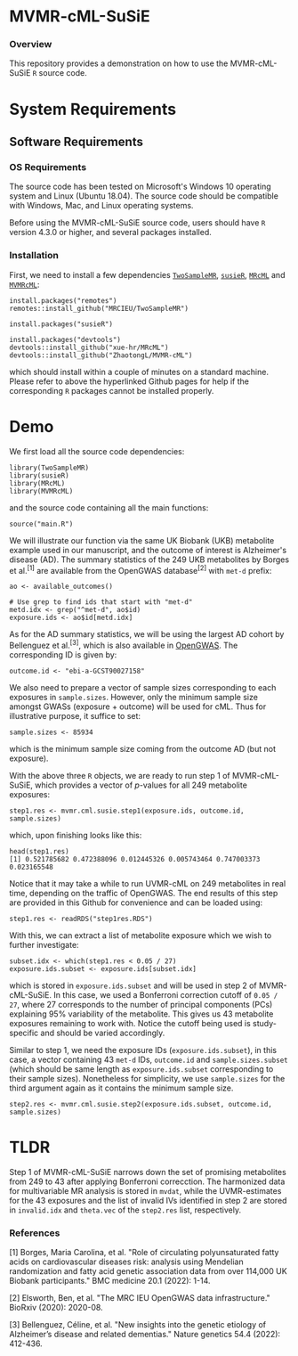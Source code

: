 # MVMR-cML-SuSiE

### Overview
This repository provides a demonstration on how to use the MVMR-cML-SuSiE `R` source code.

# System Requirements

## Software Requirements

### OS Requirements

The source code has been tested on Microsoft's Windows 10 operating system and Linux (Ubuntu 18.04). The source code should be compatible with Windows, Mac, and Linux operating systems.

Before using the MVMR-cML-SuSiE source code, users should have `R` version 4.3.0 or higher, and several packages installed.

### Installation  

First, we need to install a few dependencies [`TwoSampleMR`](https://mrcieu.github.io/TwoSampleMR/), [`susieR`](https://github.com/stephenslab/susieR), [`MRcML`](https://github.com/xue-hr/MRcML) and [`MVMRcML`](https://github.com/ZhaotongL/MVMR-cML):  

    install.packages("remotes")
    remotes::install_github("MRCIEU/TwoSampleMR")

    install.packages("susieR")

    install.packages("devtools")
    devtools::install_github("xue-hr/MRcML")
    devtools::install_github("ZhaotongL/MVMR-cML")
    
which should install within a couple of minutes on a standard machine. Please refer to above the hyperlinked Github pages for help if the corresponding `R` packages cannot be installed properly.

# Demo

We first load all the source code dependencies:

```
library(TwoSampleMR)
library(susieR)
library(MRcML)
library(MVMRcML)
```

and the source code containing all the main functions:

```
source("main.R")
```

We will illustrate our function via the same UK Biobank (UKB) metabolite example used in our manuscript, and the outcome of interest is Alzheimer's disease (AD). The summary statistics of the 249 UKB metabolites by Borges et al.<sup>[1]</sup> are available from the OpenGWAS database<sup>[2]</sup> with `met-d` prefix:

```
ao <- available_outcomes()

# Use grep to find ids that start with "met-d"
metd.idx <- grep("^met-d", ao$id)
exposure.ids <- ao$id[metd.idx]
```

As for the AD summary statistics, we will be using the largest AD cohort by Bellenguez et al.<sup>[3]</sup>, which is also available in [OpenGWAS](https://gwas.mrcieu.ac.uk/datasets/ebi-a-GCST90027158/). The corresponding ID is given by:
```
outcome.id <- "ebi-a-GCST90027158"
```

We also need to prepare a vector of sample sizes corresponding to each exposures in `sample.sizes`. However, only the minimum sample size amongst GWASs (exposure + outcome) will be used for cML. Thus for illustrative purpose, it suffice to set:

```
sample.sizes <- 85934
```

which is the minimum sample size coming from the outcome AD (but not exposure).

With the above three `R` objects, we are ready to run step 1 of MVMR-cML-SuSiE, which provides a vector of *p*-values for all 249 metabolite exposures:

```
step1.res <- mvmr.cml.susie.step1(exposure.ids, outcome.id, sample.sizes)
```

which, upon finishing looks like this:
```
head(step1.res)
[1] 0.521785682 0.472388096 0.012445326 0.005743464 0.747003373 0.023165548
```

Notice that it may take a while to run UVMR-cML on 249 metabolites in real time, depending on the traffic of OpenGWAS. The end results of this step are provided in this Github for convenience and can be loaded using:
```
step1.res <- readRDS("step1res.RDS")
```

With this, we can extract a list of metabolite exposure which we wish to further investigate:
```
subset.idx <- which(step1.res < 0.05 / 27)
exposure.ids.subset <- exposure.ids[subset.idx]
```
which is stored in `exposure.ids.subset` and will be used in step 2 of MVMR-cML-SuSiE. In this case, we used a Bonferroni correction cutoff of `0.05 / 27`, where 27 corresponds to the number of principal components (PCs) explaining 95% variability of the metabolite. This gives us 43 metabolite exposures remaining to work with. Notice the cutoff being used is study-specific and should be varied accordingly.

Similar to step 1, we need the exposure IDs (`exposure.ids.subset`), in this case, a vector containing 43 `met-d` IDs, `outcome.id` and `sample.sizes.subset` (which should be same length as `exposure.ids.subset` corresponding to their sample sizes). Nonetheless for simplicity, we use `sample.sizes` for the third argument again as it contains the minimum sample size.
```
step2.res <- mvmr.cml.susie.step2(exposure.ids.subset, outcome.id, sample.sizes)
```

# TLDR

Step 1 of MVMR-cML-SuSiE narrows down the set of promising metabolites from 249 to 43 after applying Bonferroni correcction. The harmonized data for multivariable MR analysis is stored in `mvdat`, while the UVMR-estimates for the 43 exposures and the list of invalid IVs identified in step 2 are stored in `invalid.idx` and `theta.vec` of the `step2.res` list, respectively.

### References

[1] Borges, Maria Carolina, et al. "Role of circulating polyunsaturated fatty acids on cardiovascular diseases risk: analysis using Mendelian randomization and fatty acid genetic association data from over 114,000 UK Biobank participants." BMC medicine 20.1 (2022): 1-14.

[2] Elsworth, Ben, et al. "The MRC IEU OpenGWAS data infrastructure." BioRxiv (2020): 2020-08.

[3] Bellenguez, Céline, et al. "New insights into the genetic etiology of Alzheimer’s disease and related dementias." Nature genetics 54.4 (2022): 412-436.
